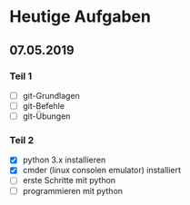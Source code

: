 # Heutige Aufgaben
## 07.05.2019

### Teil 1
- [ ] git-Grundlagen
- [ ] git-Befehle
- [ ] git-Übungen

### Teil 2
- [x] python 3.x installieren
- [x] cmder (linux consolen emulator) installiert
- [ ] erste Schritte mit python
- [ ] programmieren mit python
